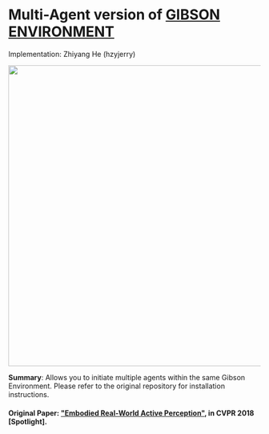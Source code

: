 # Multi-Agent version of [GIBSON ENVIRONMENT](https://github.com/StanfordVL/GibsonEnv)

Implementation: Zhiyang He (hzyjerry)

<img src=misc/ui.gif width="600">
 
**Summary**: Allows you to initiate multiple agents within the same Gibson Environment. Please refer to the original repository for installation instructions.

#### Original Paper: **["Embodied Real-World Active Perception"](http://gibson.vision/)**, in **CVPR 2018 [Spotlight]**.
